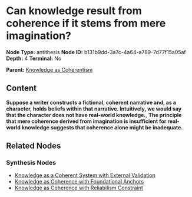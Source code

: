# Can knowledge result from coherence if it stems from mere imagination?

**Node Type:** antithesis
**Node ID:** b131b9dd-3a7c-4a64-a789-7d77f15a05af
**Depth:** 4
**Terminal:** No

**Parent:** [Knowledge as Coherentism](knowledge-as-coherentism-synthesis-f78ef962-88a2-4aef-b3e5-4ff696bfae3c.md)

## Content

**Suppose a writer constructs a fictional, coherent narrative and, as a character, holds beliefs within that narrative. Intuitively, we would say that the character does not have real-world knowledge.**, **The principle that mere coherence derived from imagination is insufficient for real-world knowledge suggests that coherence alone might be inadequate.**

## Related Nodes

### Synthesis Nodes

- [Knowledge as a Coherent System with External Validation](knowledge-as-a-coherent-system-with-external-validation-synthesis-a7b1ca4e-c386-4111-9e37-8a03f489a632.md)
- [Knowledge as Coherence with Foundational Anchors](knowledge-as-coherence-with-foundational-anchors-synthesis-1dae3a79-ec51-495f-82d7-fb9ede9dcd52.md)
- [Knowledge as Coherence with Reliabilism Constraint](knowledge-as-coherence-with-reliabilism-constraint-synthesis-7b1403f8-a88d-49ec-af55-34cd9d8b0278.md)
